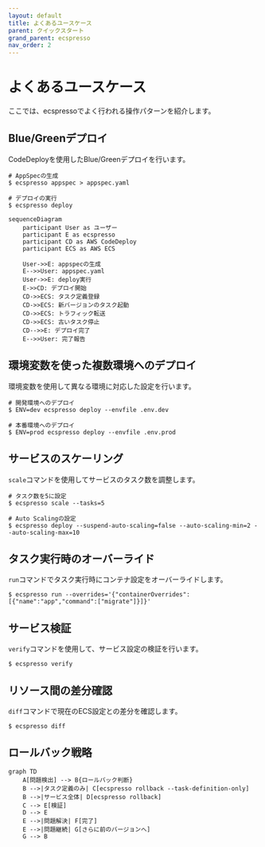 ```yaml
---
layout: default
title: よくあるユースケース
parent: クイックスタート
grand_parent: ecspresso
nav_order: 2
---
```


# よくあるユースケース

ここでは、ecspressoでよく行われる操作パターンを紹介します。

## Blue/Greenデプロイ

CodeDeployを使用したBlue/Greenデプロイを行います。

```console
# AppSpecの生成
$ ecspresso appspec > appspec.yaml

# デプロイの実行
$ ecspresso deploy
```

```mermaid
sequenceDiagram
    participant User as ユーザー
    participant E as ecspresso
    participant CD as AWS CodeDeploy
    participant ECS as AWS ECS
    
    User->>E: appspecの生成
    E-->>User: appspec.yaml
    User->>E: deploy実行
    E->>CD: デプロイ開始
    CD->>ECS: タスク定義登録
    CD->>ECS: 新バージョンのタスク起動
    CD->>ECS: トラフィック転送
    CD->>ECS: 古いタスク停止
    CD-->>E: デプロイ完了
    E-->>User: 完了報告
```

## 環境変数を使った複数環境へのデプロイ

環境変数を使用して異なる環境に対応した設定を行います。

```console
# 開発環境へのデプロイ
$ ENV=dev ecspresso deploy --envfile .env.dev

# 本番環境へのデプロイ
$ ENV=prod ecspresso deploy --envfile .env.prod
```

## サービスのスケーリング

`scale`コマンドを使用してサービスのタスク数を調整します。

```console
# タスク数を5に設定
$ ecspresso scale --tasks=5

# Auto Scalingの設定
$ ecspresso deploy --suspend-auto-scaling=false --auto-scaling-min=2 --auto-scaling-max=10
```

## タスク実行時のオーバーライド

`run`コマンドでタスク実行時にコンテナ設定をオーバーライドします。

```console
$ ecspresso run --overrides='{"containerOverrides":[{"name":"app","command":["migrate"]}]}'
```

## サービス検証

`verify`コマンドを使用して、サービス設定の検証を行います。

```console
$ ecspresso verify
```

## リソース間の差分確認

`diff`コマンドで現在のECS設定との差分を確認します。

```console
$ ecspresso diff
```

## ロールバック戦略

```mermaid
graph TD
    A[問題検出] --> B{ロールバック判断}
    B -->|タスク定義のみ| C[ecspresso rollback --task-definition-only]
    B -->|サービス全体| D[ecspresso rollback]
    C --> E[検証]
    D --> E
    E -->|問題解決| F[完了]
    E -->|問題継続| G[さらに前のバージョンへ]
    G --> B
```
